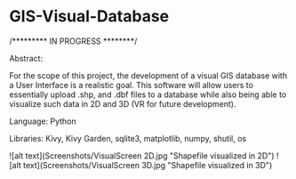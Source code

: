 # GIS-Visual-Database
/********* IN PROGRESS ********/


Abstract:

For the scope of this project, the development of a visual GIS database with a User Interface is a realistic goal. This software will allow users to essentially upload .shp, and .dbf files to a database while also being able to visualize such data in 2D and 3D (VR for future development). 


Language: Python

Libraries: Kivy, Kivy Garden, sqlite3, matplotlib, numpy, shutil, os


![alt text](Screenshots/VisualScreen 2D.jpg "Shapefile visualized in 2D")
![alt text](Screenshots/VisualScreen 3D.jpg "Shapefile visualized in 3D")


